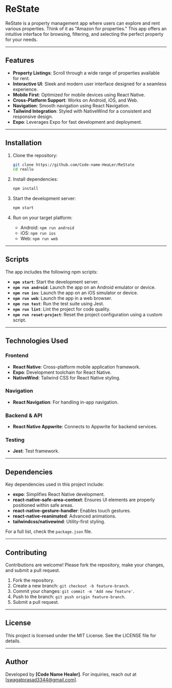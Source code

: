 # ReState

ReState is a property management app where users can explore and rent various properties. Think of it as "Amazon for properties." This app offers an intuitive interface for browsing, filtering, and selecting the perfect property for your needs.

---

## Features

- **Property Listings**: Scroll through a wide range of properties available for rent.
- **Interactive UI**: Sleek and modern user interface designed for a seamless experience.
- **Mobile First**: Optimized for mobile devices using React Native.
- **Cross-Platform Support**: Works on Android, iOS, and Web.
- **Navigation**: Smooth navigation using React Navigation.
- **Tailwind Integration**: Styled with NativeWind for a consistent and responsive design.
- **Expo**: Leverages Expo for fast development and deployment.

---

## Installation

1. Clone the repository:

   ```bash
   git clone https://github.com/Code-name-HeaLer/ReState
   cd reallu
   ```

2. Install dependencies:

   ```bash
   npm install
   ```

3. Start the development server:

   ```bash
   npm start
   ```

4. Run on your target platform:
   - Android: `npm run android`
   - iOS: `npm run ios`
   - Web: `npm run web`

---

## Scripts

The app includes the following npm scripts:

- **`npm start`**: Start the development server.
- **`npm run android`**: Launch the app on an Android emulator or device.
- **`npm run ios`**: Launch the app on an iOS simulator or device.
- **`npm run web`**: Launch the app in a web browser.
- **`npm run test`**: Run the test suite using Jest.
- **`npm run lint`**: Lint the project for code quality.
- **`npm run reset-project`**: Reset the project configuration using a custom script.

---

## Technologies Used

### Frontend

- **React Native**: Cross-platform mobile application framework.
- **Expo**: Development toolchain for React Native.
- **NativeWind**: Tailwind CSS for React Native styling.

### Navigation

- **React Navigation**: For handling in-app navigation.

### Backend & API

- **React Native Appwrite**: Connects to Appwrite for backend services.

### Testing

- **Jest**: Test framework.

---

## Dependencies

Key dependencies used in this project include:

- **expo**: Simplifies React Native development.
- **react-native-safe-area-context**: Ensures UI elements are properly positioned within safe areas.
- **react-native-gesture-handler**: Enables touch gestures.
- **react-native-reanimated**: Advanced animations.
- **tailwindcss/nativewind**: Utility-first styling.

For a full list, check the `package.json` file.

---

## Contributing

Contributions are welcome! Please fork the repository, make your changes, and submit a pull request.

1. Fork the repository.
2. Create a new branch: `git checkout -b feature-branch`.
3. Commit your changes: `git commit -m 'Add new feature'`.
4. Push to the branch: `git push origin feature-branch`.
5. Submit a pull request.

---

## License

This project is licensed under the MIT License. See the LICENSE file for details.

---

## Author

Developed by **[Code Name Healer]**. For inquiries, reach out at [swagatprasad3344@gmail.com].
